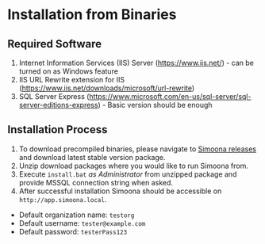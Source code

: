 # Installation from Binaries

## Required Software

1. Internet Information Services (IIS) Server (<https://www.iis.net/>) - can be turned on as Windows feature
2. IIS URL Rewrite extension for IIS (<https://www.iis.net/downloads/microsoft/url-rewrite>)
3. SQL Server Express (<https://www.microsoft.com/en-us/sql-server/sql-server-editions-express>) - Basic version should be enough

## Installation Process

1. To download precompiled binaries, please navigate to [Simoona releases](https://github.com/VismaLietuva/simoona/releases) and download latest stable version package.
1. Unzip download packages where you would like to run Simoona from.
1. Execute `install.bat` *as Administrator* from unzipped package and provide MSSQL connection string when asked.
1. After successful installation Simoona should be accessible on `http://app.simoona.local`.

- Default organization name: `testorg`
- Default username: `tester@example.com`
- Default password: `testerPass123`